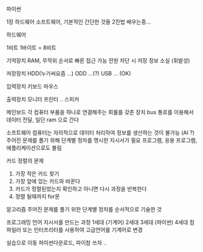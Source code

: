 파이썬

1장
하드웨어 소프트웨어, 기본적인 간단한 것들 2진법 배우는중...

하드웨어

1비트 
1바이트 = 8비트

기억장치
RAM,
무작위 순서로 빠른 접근 가능
전원 차단 시 저장 정보 소실 (휘발성)

저장장치
HDD(누가써요즘 ...)
ODD ...(?)
USB ... (OK)

입력장치
키보드
마우스

출력장치
모니터
프린터 ..
스피커

메인보드
각 컴퓨터 부품을 하나로 연결해주는 회롤를 갖춘 장치
bus 통로를 이용해서 데이터 전달, 일단 ram 으로 간다

소프트웨어
컴퓨터는 자의적으로 데이터 처리하여 정보를 생산하는 것이 불가능 (AI ?)
주어진 문제를 풀기 위해 단계별 정차를 명시한 지시서가 필요
프로그램, 응용 프로그램, 애플리케이션으로도 불림

카드 정렬의 문제
1. 가장 작은 카드 찾기 
2. 가장 앞에 있는 카드와 바꾼다
3. 카드가 정렬된었는지 확인하고 아니면 다시 과정을 반복한다
4. 정렬 될때까지
for문

알고리즘
주어진 문제를 풀기 위한 단계별 정차를 순서적으로 기술한 것

프로그래밍 언어
지시서를 만드는 과정
1세대 (기계어)
2세대
3세대 (파이썬)
4세대
컴파일러 또는 인터프리터를 사용하여 고급언어를 기계어로 변경

실습으로 이동 파이썬다운로드, 파이참 쓰자 ..


